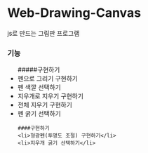 # Web-Drawing-Canvas
js로 만드는 그림판 프로그램

### 기능

<ul>
    #####구현하기
    <li>펜으로 그리기 구현하기</li>
    <li>펜 색깔 선택하기</li>
    <li>지우개로 지우기 구현하기</li>
    <li>전체 지우기 구현하기</li>
    <li>펜 굵기 선택하기</li>

    ####구현하기
    <li>형광펜(투명도 조절) 구현하기</li>
    <li>지우개 굵기 선택하기</li>
</ul>
